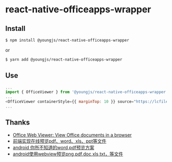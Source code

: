 # react-native-officeapps-wrapper

## Install

```sh
$ npm install @youngjs/react-native-officeapps-wrapper
```

or

```sh
$ yarn add @youngjs/react-native-officeapps-wrapper
```

## Use

```js
...
import { OfficeViewer } from '@youngjs/react-native-officeapps-wrapper'
...
<OfficeViewer containerStyle={{ marginTop: 10 }} source="https://lcfile.sishuxuefu.com/e05a005d4cbd6298066c/test.docx" />
...
```

## Thanks

- [Office Web Viewer: View Office documents in a browser](http://t.cn/EorILXa)
- [前端实现在线预览pdf、word、xls、ppt等文件](http://t.cn/Rg3RgaR)
- [android 你所不知道的word,pdf预览方案](http://t.cn/EorICdn)
- [android使用webview预览png,pdf,doc,xls,txt，等文件](http://t.cn/EorITHh)
